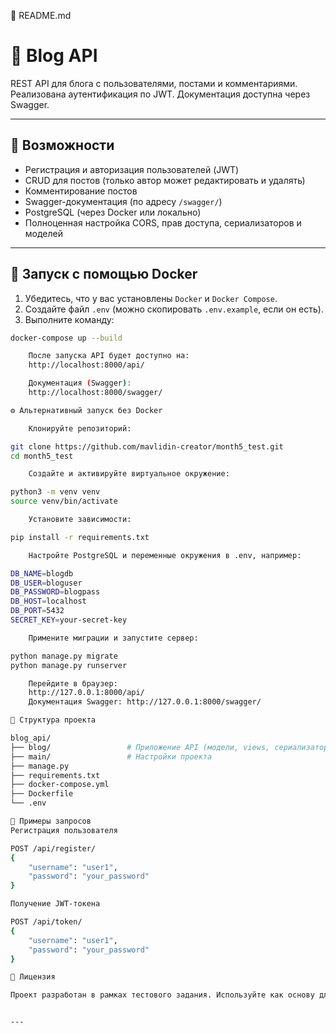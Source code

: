 📘 README.md

# 📝 Blog API

REST API для блога с пользователями, постами и комментариями. Реализована аутентификация по JWT. Документация доступна через Swagger.

---

## 🚀 Возможности

- Регистрация и авторизация пользователей (JWT)
- CRUD для постов (только автор может редактировать и удалять)
- Комментирование постов
- Swagger-документация (по адресу `/swagger/`)
- PostgreSQL (через Docker или локально)
- Полноценная настройка CORS, прав доступа, сериализаторов и моделей

---

## 🐳 Запуск с помощью Docker

1. Убедитесь, что у вас установлены `Docker` и `Docker Compose`.
2. Создайте файл `.env` (можно скопировать `.env.example`, если он есть).
3. Выполните команду:

```bash
docker-compose up --build

    После запуска API будет доступно на:
    http://localhost:8000/api/

    Документация (Swagger):
    http://localhost:8000/swagger/

⚙️ Альтернативный запуск без Docker

    Клонируйте репозиторий:

git clone https://github.com/mavlidin-creator/month5_test.git
cd month5_test

    Создайте и активируйте виртуальное окружение:

python3 -m venv venv
source venv/bin/activate

    Установите зависимости:

pip install -r requirements.txt

    Настройте PostgreSQL и переменные окружения в .env, например:

DB_NAME=blogdb
DB_USER=bloguser
DB_PASSWORD=blogpass
DB_HOST=localhost
DB_PORT=5432
SECRET_KEY=your-secret-key

    Примените миграции и запустите сервер:

python manage.py migrate
python manage.py runserver

    Перейдите в браузер:
    http://127.0.0.1:8000/api/
    Документация Swagger: http://127.0.0.1:8000/swagger/

📁 Структура проекта

blog_api/
├── blog/                 # Приложение API (модели, views, сериализаторы)
├── main/                 # Настройки проекта
├── manage.py
├── requirements.txt
├── docker-compose.yml
├── Dockerfile
└── .env

🧪 Примеры запросов
Регистрация пользователя

POST /api/register/
{
    "username": "user1",
    "password": "your_password"
}

Получение JWT-токена

POST /api/token/
{
    "username": "user1",
    "password": "your_password"
}

📄 Лицензия

Проект разработан в рамках тестового задания. Используйте как основу для своих проектов или учебы.


---


